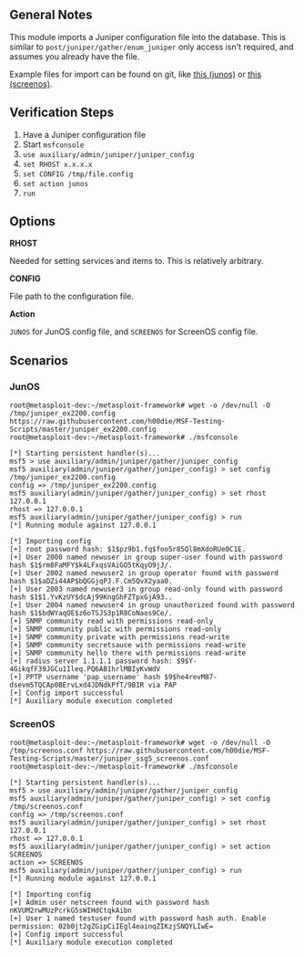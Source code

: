 ## General Notes

This module imports a Juniper configuration file into the database.
This is similar to `post/juniper/gather/enum_juniper` only access isn't required,
and assumes you already have the file.

Example files for import can be found on git, like [this (junos)](https://raw.githubusercontent.com/h00die/MSF-Testing-Scripts/master/juniper_ex2200.config)
or [this (screenos)](https://raw.githubusercontent.com/h00die/MSF-Testing-Scripts/master/juniper_ssg5_screenos.conf).

## Verification Steps

1. Have a Juniper configuration file
2. Start `msfconsole`
3. `use auxiliary/admin/juniper/juniper_config`
4. `set RHOST x.x.x.x`
5. `set CONFIG /tmp/file.config`
6. `set action junos`
7. `run`

## Options

  **RHOST**

  Needed for setting services and items to.  This is relatively arbitrary.

  **CONFIG**

  File path to the configuration file.

  **Action**

  `JUNOS` for JunOS config file, and `SCREENOS` for ScreenOS config file.

## Scenarios

### JunOS

```
root@metasploit-dev:~/metasploit-framework# wget -o /dev/null -O /tmp/juniper_ex2200.config https://raw.githubusercontent.com/h00die/MSF-Testing-Scripts/master/juniper_ex2200.config
root@metasploit-dev:~/metasploit-framework# ./msfconsole 

[*] Starting persistent handler(s)...
msf5 > use auxiliary/admin/juniper/gather/juniper_config
msf5 auxiliary(admin/juniper/gather/juniper_config) > set config /tmp/juniper_ex2200.config
config => /tmp/juniper_ex2200.config
msf5 auxiliary(admin/juniper/gather/juniper_config) > set rhost 127.0.0.1
rhost => 127.0.0.1
msf5 auxiliary(admin/juniper/gather/juniper_config) > run
[*] Running module against 127.0.0.1

[*] Importing config
[+] root password hash: $1$pz9b1.fq$foo5r85Ql8mXdoRUe0C1E.
[+] User 2000 named newuser in group super-user found with password hash $1$rm8FaMFY$k4LFxqsVAiGO5tKqyO9jJ/.
[+] User 2002 named newuser2 in group operator found with password hash $1$aDZi44AP$bQGGjqPJ.F.Cm5QvX2yaa0.
[+] User 2003 named newuser3 in group read-only found with password hash $1$1.YvKzUY$dcAj99KngGhFZTpxGjA93..
[+] User 2004 named newuser4 in group unauthorized found with password hash $1$bdWYaqOE$z6oTSJS3p1R8CoNaos9Ce/.
[+] SNMP community read with permissions read-only
[+] SNMP community public with permissions read-only
[+] SNMP community private with permissions read-write
[+] SNMP community secretsauce with permissions read-write
[+] SNMP community hello there with permissions read-write
[+] radius server 1.1.1.1 password hash: $9$Y-4GikqfF39JGCu1Ileq.PQ6AB1hrlMBIyKvWdV
[+] PPTP username 'pap_username' hash $9$he4revM87-dsevm5TQCAp0BErvLxd4JDNdkPfT/9BIR via PAP
[+] Config import successful
[*] Auxiliary module execution completed
```

### ScreenOS

```
root@metasploit-dev:~/metasploit-framework# wget -o /dev/null -O /tmp/screenos.conf https://raw.githubusercontent.com/h00die/MSF-Testing-Scripts/master/juniper_ssg5_screenos.conf
root@metasploit-dev:~/metasploit-framework# ./msfconsole 

[*] Starting persistent handler(s)...
msf5 > use auxiliary/admin/juniper/gather/juniper_config
msf5 auxiliary(admin/juniper/gather/juniper_config) > set config /tmp/screenos.conf
config => /tmp/screenos.conf
msf5 auxiliary(admin/juniper/gather/juniper_config) > set rhost 127.0.0.1
rhost => 127.0.0.1
msf5 auxiliary(admin/juniper/gather/juniper_config) > set action SCREENOS
action => SCREENOS
msf5 auxiliary(admin/juniper/gather/juniper_config) > run
[*] Running module against 127.0.0.1

[*] Importing config
[+] Admin user netscreen found with password hash nKVUM2rwMUzPcrkG5sWIHdCtqkAibn
[+] User 1 named testuser found with password hash auth. Enable permission: 02b0jt2gZGipCiIEgl4eainqZIKzjSNQYLIwE=
[+] Config import successful
[*] Auxiliary module execution completed
```

